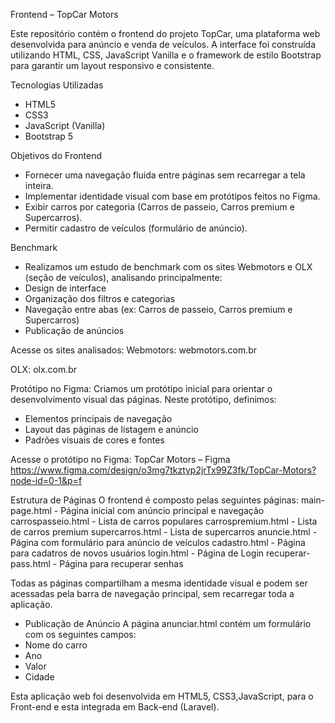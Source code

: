Frontend – TopCar Motors 

Este repositório contém o frontend do projeto TopCar, uma plataforma web desenvolvida para anúncio e venda de veículos. A interface foi construída utilizando HTML, CSS, JavaScript Vanilla e o framework de estilo Bootstrap para garantir um layout responsivo e consistente. 
 
Tecnologias Utilizadas 
- HTML5 
- CSS3 
- JavaScript (Vanilla) 
- Bootstrap 5

Objetivos do Frontend 
- Fornecer uma navegação fluida entre páginas sem recarregar a tela inteira.
- Implementar identidade visual com base em protótipos feitos no Figma. 
- Exibir carros por categoria (Carros de passeio, Carros premium e Supercarros). 
- Permitir cadastro de veículos (formulário de anúncio).

Benchmark 
- Realizamos um estudo de benchmark com os sites Webmotors e OLX (seção de veículos), analisando principalmente: 
- Design de interface 
- Organização dos filtros e categorias 
- Navegação entre abas (ex: Carros de passeio, Carros premium e Supercarros)
- Publicação de anúncios

Acesse os sites analisados:
Webmotors: webmotors.com.br 

OLX: olx.com.br 

Protótipo no Figma:
Criamos um protótipo inicial para orientar o desenvolvimento visual das páginas.
Neste protótipo, definimos: 
- Elementos principais de navegação 
- Layout das páginas de listagem e anúncio 
- Padrões visuais de cores e fontes 

Acesse o protótipo no Figma: 
TopCar Motors – Figma 
https://www.figma.com/design/o3mg7tkztyp2jrTx99Z3fk/TopCar-Motors?node-id=0-1&p=f

Estrutura de Páginas 
O frontend é composto pelas seguintes páginas: 
main-page.html - Página inicial com anúncio principal e navegação 
carrospasseio.html - Lista de carros populares 
carrospremium.html - Lista de carros premium 
supercarros.html - Lista de supercarros 
anuncie.html - Página com formulário para anúncio de veículos 
cadastro.html - Página para cadatros de novos usuários
login.html - Página de Login
recuperar-pass.html - Página para recuperar senhas

Todas as páginas compartilham a mesma identidade visual e podem ser acessadas pela barra de navegação principal, sem recarregar toda a aplicação. 

- Publicação de Anúncio 
  A página anunciar.html contém um formulário com os seguintes campos: 
- Nome do carro 
- Ano
- Valor 
- Cidade 


Esta aplicação web foi desenvolvida em HTML5, CSS3,JavaScript, para o Front-end e esta integrada em Back-end (Laravel). 


